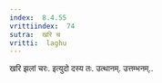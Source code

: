 ```yaml
---
index:  8.4.55
vrittiindex:  74
sutra:  खरि च
vritti:  laghu 
---
```


खरि झलां चरः. इत्युदो दस्य तः. उत्थानम्. उत्तम्भनम्..

